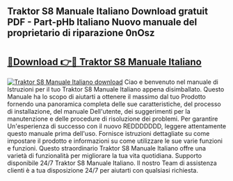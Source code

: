 ## Traktor S8 Manuale Italiano Download gratuit PDF - Part-pHb Italiano Nuovo manuale del proprietario di riparazione 0nOsz

# <h2><a href="http://dffiw23.blite.top/?on=Traktor+S8+Manuale+Italiano">🔗Download 👉🔴 Traktor S8 Manuale Italiano</a></h2>

[![Traktor S8 Manuale Italiano download](https://i.imgur.com/lujVjoI.png)](http://dffiw23.blite.top/?on=Traktor+S8+Manuale+Italiano)
Ciao e benvenuto nel manuale di Istruzioni per il tuo Traktor S8 Manuale Italiano appena disimballato. Questo Manuale ha lo scopo di aiutarti a ottenere il massimo dal tuo Prodotto fornendo una panoramica completa delle sue caratteristiche, del processo di installazione, del manuale Dell'utente, dei suggerimenti per la manutenzione e delle procedure di risoluzione dei problemi. Per garantire Un'esperienza di successo con il nuovo REDDDDDDD, leggere attentamente questo manuale prima dell'uso. Fornisce istruzioni dettagliate su come impostare il prodotto e informazioni su come utilizzare le sue varie funzioni e funzioni. Questo straordinario Traktor S8 Manuale Italiano offre una varietà di funzionalità per migliorare la tua vita quotidiana. Supporto disponibile 24/7 Traktor S8 Manuale Italiano. Il nostro Team di assistenza clienti è a tua disposizione 24/7 per aiutarti con qualsiasi richiesta.
